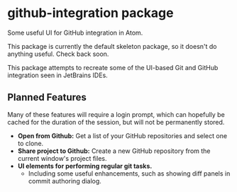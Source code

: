 # github-integration package

Some useful UI for GitHub integration in Atom.

This package is currently the default skeleton package, so it doesn't do
anything useful. Check back soon.

This package attempts to recreate some of the UI-based Git and GitHub
integration seen in JetBrains IDEs.

## Planned Features

Many of these features will require a login prompt, which can hopefully be
cached for the duration of the session, but will not be permanently stored.

* **Open from Github:** Get a list of your GitHub repositories and select one
to clone.
* **Share project to Github:** Create a new GitHub repository from the current
window's project files.
* **UI elements for performing regular git tasks.**
    * Including some useful enhancements, such as showing diff panels in commit
    authoring dialog.
